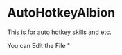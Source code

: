 # AutoHotkeyAlbion
This is for auto hotkey skills and etc.

You can Edit the File "<Script>".py if you need modifications
  you need to run this as root
  Tested on linux only
  
# Usage
